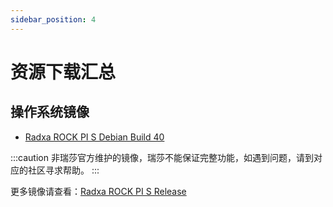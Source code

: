 ```yaml
---
sidebar_position: 4
---
```


# 资源下载汇总

## 操作系统镜像

- [Radxa ROCK PI S Debian Build 40](https://github.com/radxa-build/rock-pi-s/releases/download/b40/rock-pi-s_debian_bookworm_cli_b40.img.xz)

:::caution
非瑞莎官方维护的镜像，瑞莎不能保证完整功能，如遇到问题，请到对应的社区寻求帮助。
:::

更多镜像请查看：[Radxa ROCK PI S Release](https://github.com/radxa-build/rock-pi-s/releases)
